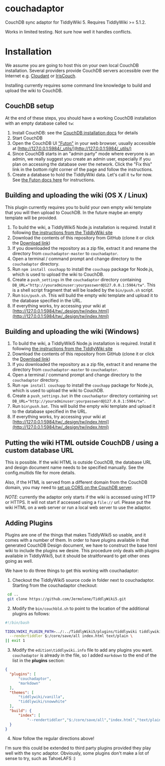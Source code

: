 couchadaptor
============

CouchDB sync adaptor for TiddlyWiki 5. Requires TiddlyWiki >= 5.1.2.

Works in limited testing. Not sure how well it handles conflicts.

# Installation

We assume you are going to host this on your own local CouchDB installation.
Several providers provide CouchDB servers accessible over the Internet e.g.
[Cloudant](https://cloudant.com/) or [IrisCouch](http://www.iriscouch.com/).

Installing currently requires some command line knowledge to build and upload the wiki to CouchDB. 

## CouchDB setup

At the end of these steps, you should have a working CouchDB installation with an empty database called `tw`:

1. Install CouchDB: see the [CouchDB installation docs](http://docs.couchdb.org/en/latest/install/index.html)  for details
2. Start CouchDB
3. Open the CouchDB UI ["Futon"](http://docs.couchdb.org/en/latest/intro/futon.html) in your web browser, 
usually accessible at [http://127.0.0.1:5984/_utils/](http://127.0.0.1:5984/_utils/)
4. Since CouchDB starts in an "admin party" mode where everyone is an admin, 
we really suggest you create an admin user, especially if you plan on accessing the database over the network.
Click the "Fix this" link in the bottom right corner of the page and follow the instructions.
5. Create a database to hold the TiddlyWiki data. Let's call it `tw` for now. See [the Futon docs here](http://docs.couchdb.org/en/latest/intro/futon.html#managing-databases-and-documents) for instructions.

## Building and uploading the wiki (OS X / Linux)

This plugin currently requires you to build your own empty wiki template that you will then upload to CouchDB. In the future maybe an empty 
template will be provided.

1. To build the wiki, a TiddlyWiki5 Node.js installation is required. Install it following 
[the instructions from the TiddlyWiki site](http://tiddlywiki.com/static/GettingStarted%2520-%2520Node.js.html)
2. Download the contents of this repository from GitHub (clone it or click the 
[Download link](https://github.com/wshallum/couchadaptor/archive/master.zip))
3. If you downloaded the repository as a zip file, extract it and rename the directory from `couchadaptor-master` to `couchadaptor`.
4. Open a terminal / command prompt and change directory to the `couchadaptor` directory.
5. Run `npm install couchapp` to install the `couchapp` package for Node.js, which is used to upload the wiki to CouchDB.
6. Create a `push_settings` in the `couchadaptor` directory containing `DB_URL="http://youradminuser:yourpassword@127.0.0.1:5984/tw"`. 
This is a shell script fragment that will be loaded by the `bin/push.sh` script.
7. Run `bin/push.sh`. This will build the empty wiki template and upload it to the database specified in the URL.
8. If everything works, try accessing your wiki at [http://127.0.0.1:5984/tw/_design/tw/index.html](http://127.0.0.1:5984/tw/_design/tw/index.html)

## Building and uploading the wiki (Windows)

1. To build the wiki, a TiddlyWiki5 Node.js installation is required. Install it following 
[the instructions from the TiddlyWiki site](http://tiddlywiki.com/static/GettingStarted%2520-%2520Node.js.html)
2. Download the contents of this repository from GitHub (clone it or click the 
[Download link](https://github.com/wshallum/couchadaptor/archive/master.zip))
3. If you downloaded the repository as a zip file, extract it and rename the directory from `couchadaptor-master` to `couchadaptor`.
4. Open a terminal / command prompt and change directory to the `couchadaptor` directory.
5. Run `npm install couchapp` to install the `couchapp` package for Node.js, which is used to upload the wiki to CouchDB.
6. Create a `push_settings.bat` in the `couchadaptor` directory containing `set DB_URL="http://youradminuser:yourpassword@127.0.0.1:5984/tw"`. 
7. Run `bin\push.bat`. This will build the empty wiki template and upload it to the database specified in the URL.
8. If everything works, try accessing your wiki at [http://127.0.0.1:5984/tw/_design/tw/index.html](http://127.0.0.1:5984/tw/_design/tw/index.html)

## Putting the wiki HTML outside CouchDB / using a custom database URL

This is possible. If the wiki HTML is outside CouchDB, the database URL and design document name needs to be specified manually. See the config.multids file for more details.

Also, if the HTML is served from a different domain from the CouchDB domain, you may need to [set up CORS on the CouchDB server](http://docs.couchdb.org/en/1.6.1/config/http.html#config-cors).

_NOTE_: currently the adaptor only starts if the wiki is accessed using HTTP or HTTPS. It will not start if accessed
using a `file://` url. Please put the wiki HTML on a web server or run a local web server to use the adaptor.

## Adding Plugins
Plugins are one of the things that makes TiddlyWiki5 so usable, and it comes with a number of them. In order to have plugins available in that generated CouchDB Design document, we have to construct the base html wiki to include the plugins we desire. This procedure only deals with plugins available in TiddlyWiki5, but it should be straitforward to get other ones going as well.

We have to do three things to get this working with couchadaptor:
 
 1. Checkout the TiddlyWiki5 source code in folder next to couchadaptor. Starting from the couchadaptor checkout:
  ```bash
   cd ..
   git clone https://github.com/Jermolene/TiddlyWiki5.git 
 ```
 
 2. Modify the `bin/couchbld.sh` to point to the location of the additional plugins as follows:
  ```bash
  #!/bin/bash

  TIDDLYWIKI_PLUGIN_PATH=../:../TiddlyWiki5/plugins/tiddlywiki tiddlywiki edition/ --verbose --output out \
	--rendertiddler $:/core/save/all index.html text/plain \
  || exit 1
  ```
  
 3. Modify the `edition\tiddlywiki.info` file to add any plugins you want. `couchadaptor` is already in the file, so I added `markdown` to the end of the list in the **plugins** section:
  ```json
  {
	"plugins": [
		"couchadaptor",
		"markdown"
	],
	"themes": [
		"tiddlywiki/vanilla",
		"tiddlywiki/snowwhite"
	],
	"build": {
		"index": [
			"--rendertiddler","$:/core/save/all","index.html","text/plain"]
	}
}
  ```
 4. Now follow the regular directions above!

I'm sure this could be extended to third party plugins provided they play well with the sync adaptor. Obviously, some plugins don't make a lot of sense to try, such as TahoeLAFS :)
